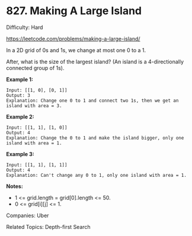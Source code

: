 # 827. Making A Large Island

Difficulty: Hard

https://leetcode.com/problems/making-a-large-island/

In a 2D grid of 0s and 1s, we change at most one 0 to a 1.

After, what is the size of the largest island? (An island is a 4-directionally connected group of 1s).

**Example 1:**
```
Input: [[1, 0], [0, 1]]
Output: 3
Explanation: Change one 0 to 1 and connect two 1s, then we get an island with area = 3.
```
**Example 2:**
```
Input: [[1, 1], [1, 0]]
Output: 4
Explanation: Change the 0 to 1 and make the island bigger, only one island with area = 1.
```
**Example 3:**
```
Input: [[1, 1], [1, 1]]
Output: 4
Explanation: Can't change any 0 to 1, only one island with area = 1.
```

**Notes:**

* 1 <= grid.length = grid[0].length <= 50.
* 0 <= grid[i][j] <= 1.

Companies: Uber

Related Topics: Depth-first Search
